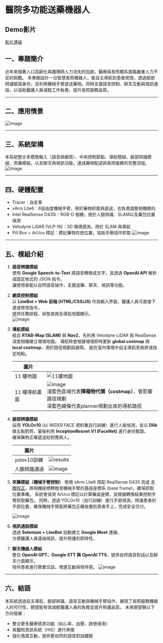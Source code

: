 # 醫院多功能送藥機器人 


## Demo影片
[影片連結](https://youtu.be/UA9hmdtO8JE?si=tcyx1zMHwtMPFO8q)

## 一、專題簡介
近年來隨著人口高齡化與護理師人力流失的加劇，醫療與長照體系面臨嚴重人力不足的挑戰。
本專題設計一台智慧長照機器人，能自主導航到患者房間，透過臉部辨識驗證身份，並利用機械手臂遞送藥物。同時支援語音控制、聊天互動與視訊通話，以協助醫護人員減輕工作負擔，提升長照服務品質。

---

## 二、應用情景
![image](https://hackmd.io/_uploads/BJj7wMDogg.png)


---

## 三、系統架構
本系統整合多模態輸入（語音與網頁）、中央控制節點、導航模組、臉部辨識模組、夾藥模組，以及聊天與視訊功能，達成藥物配送與長照服務的完整流程。
![image](https://hackmd.io/_uploads/rJMQIGDjxe.png)

---

## 四、硬體配置
* Tracer：自走車
* xArm Lite6：6自由度機械手臂，用於藥物抓取與遞送，也負責調整相機朝向
* Intel RealSense D435i：RGB-D 相機，用於人臉辨識、SLAM以及藥包位置偵測
* Velodyne LiDAR (VLP-16)：3D 環境感測，用於 SLAM 與導航
* Pill Box + ArUco 標記：標記藥物存放位置，協助手眼協作抓取
![image](https://hackmd.io/_uploads/BJHpvGvjgx.png)

---

## 五、模組介紹

1. **語音辨識模組**  
   使用 **Google Speech-to-Text** 將語音轉換成文字，並透過 **OpenAI API** 解析成固定格式的 JSON 指令。  
   讓使用者能以自然語音操作，支援送藥、聊天、視訊等功能。  

2. **網頁控制模組**  
   以 **LineBot + Web 前端 (HTML/CSS/JS)** 作為輸入界面，醫護人員可直接下達或修改指令。  
   提供任務排程、狀態查詢及導航地圖顯示。  
   ![image](https://hackmd.io/_uploads/HJxsCGwslx.png)


3. **導航模組**  
   結合 **RTAB-Map (SLAM)** 與 **Nav2**，先利用 Velodyne LiDAR 與 RealSense 深度相機建立環境地圖。
導航時會根據環境即時更新 **global costmap** 與 **local costmap**，用於路徑規劃與避障。
能在室內環境中自主導航至病房或指定地點。  

    | 圖片 |  |
    |------|----------|
    | 11 樓地圖 | ![11樓地圖](https://hackmd.io/_uploads/rkawJmPsee.png) |
    | 11 樓導航畫面  | ![image](https://hackmd.io/_uploads/B1gDFnwoex.png)<br>淺藍色區域代表**障礙物代價（costmap）**，會影響路徑規劃 <br> 深藍色線條代表planner規劃出來的導航路徑|




4. **臉部辨識模組**  
   採用 **YOLOv10** (以 WIDER FACE 資料集自行訓練）進行人臉偵測，並以 **Dlib** 做五點對齊，最後利用 **InceptionResnet V1 (FaceNet)** 進行身份驗證。  
   確保藥物正確遞送給對應病人。  
   
    | 圖片 |  |
    |------|----------|
    | yolov10訓練 | ![results](https://hackmd.io/_uploads/rJ9b7CDiel.png) |
    | 人臉辨識通過  | ![image](https://hackmd.io/_uploads/Bk7UTaPjlg.png) |


5. **夾藥模組（機械手臂控制）** 
    使用 xArm Lite6 搭配 RealSense D435 完成 [手眼校正](https://youtu.be/MsT9OtA3d_w?si=70Rc7QNobzVqoryr)，將相機座標轉換至機械手臂的基座座標系 (base frame)，確保抓取位置準確。
系統會偵測 ArUco 標記以計算藥盒座標，並根據轉換結果控制手臂抓取藥包。
同時，透過 YOLOv10（自行訓練）進行手部偵測，辨識患者的手部位置，確保機械手臂能將藥包正確放置到患者手上，完成安全交付。 
   
    ![image](https://hackmd.io/_uploads/BJjm_Rvseg.png)

6. **視訊通話模組**  
   透過 **Selenium + LineBot** 自動建立 **Google Meet** 連線。  
   方便醫護人員遠端視訊，提升照護的即時性。  

7. **聊天機器人模組**  
   整合 **OpenAI GPT、Google STT 與 OpenAI TTS**，提供自然語音對話以及聊天介面顯示。  
   陪伴患者進行簡單交談，增進互動與陪伴感。
   ![image](https://hackmd.io/_uploads/r1p2o6Diex.png)


   

---

## 六、結語
本系統透過自主導航、臉部辨識、語音互動與機械手臂協作，展現了長照服務機器人的可行性，期望能有效減輕醫護人員的負擔並提升照護品質。
未來期望朝以下方向發展：
*    整合更多醫療感測功能（如心率、血壓、跌倒偵測）
*    與醫院資訊系統（HIS）進行串接
*    強化情感互動，提供更自然的語音對話體驗
